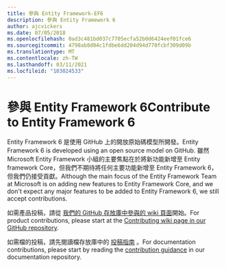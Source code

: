 ```yaml
---
title: 參與 Entity Framework-EF6
description: 參與 Entity Framework 6
author: ajcvickers
ms.date: 07/05/2018
ms.openlocfilehash: 0ad3c481bd037c7705ecfa52b0d6424eef01fce6
ms.sourcegitcommit: 4798ab8d04c1fdbe6dd204d94d770fcbf309d09b
ms.translationtype: MT
ms.contentlocale: zh-TW
ms.lasthandoff: 03/11/2021
ms.locfileid: "103024533"
---
```

# <a name="contribute-to-entity-framework-6"></a><span data-ttu-id="fca30-103">參與 Entity Framework 6</span><span class="sxs-lookup"><span data-stu-id="fca30-103">Contribute to Entity Framework 6</span></span>

<span data-ttu-id="fca30-104">Entity Framework 6 是使用 GitHub 上的開放原始碼模型所開發。</span><span class="sxs-lookup"><span data-stu-id="fca30-104">Entity Framework 6 is developed using an open source model on GitHub.</span></span> <span data-ttu-id="fca30-105">雖然 Microsoft Entity Framework 小組的主要焦點在於將新功能新增至 Entity framework Core，但我們不期待將任何主要功能新增至 Entity Framework 6，但我們仍接受貢獻。</span><span class="sxs-lookup"><span data-stu-id="fca30-105">Although the main focus of the Entity Framework Team at Microsoft is on adding new features to Entity Framework Core, and we don't expect any major features to be added to Entity Framework 6, we still accept contributions.</span></span>

<span data-ttu-id="fca30-106">如需產品投稿，請從 [我們的 GitHub 存放庫中參與的 wiki 頁面](https://github.com/aspnet/EntityFramework6/wiki/Contributing)開始。</span><span class="sxs-lookup"><span data-stu-id="fca30-106">For product contributions, please start at the [Contributing wiki page in our GitHub repository](https://github.com/aspnet/EntityFramework6/wiki/Contributing).</span></span>

<span data-ttu-id="fca30-107">如需檔的投稿，請先閱讀檔存放庫中的 [投稿指南](https://github.com/dotnet/EntityFramework.Docs/blob/main/CONTRIBUTING.md) 。</span><span class="sxs-lookup"><span data-stu-id="fca30-107">For documentation contributions, please start by reading the [contribution guidance](https://github.com/dotnet/EntityFramework.Docs/blob/main/CONTRIBUTING.md) in our documentation repository.</span></span>
